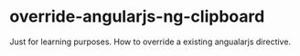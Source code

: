 # override-angularjs-ng-clipboard

Just for learning purposes. How to override a existing angualarjs directive.
